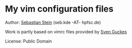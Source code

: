 My vim configuration files
==========================

Author: [Sebastian Stein](http://sebstein.hpfsc.de/) (seb.kde -AT- hpfsc.de)

Work is partly based on vimrc files provided by [Sven Guckes](http://guckes.net/)

License: Public Domain
